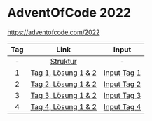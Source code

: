 # AdventOfCode 2022

https://adventofcode.com/2022


| Tag |               Link                |           Input            |
|:---:|:---------------------------------:|:--------------------------:|
|  -  |      [Struktur](days/0.cpp)       |             -              |
|  1  | [Tag 1, Lösung 1 & 2](days/1.cpp) | [Input Tag 1](input/1.txt) |
|  2  | [Tag 2, Lösung 1 & 2](days/2.cpp) | [Input Tag 2](input/2.txt) |
|  3  | [Tag 3, Lösung 1 & 2](days/3.cpp) | [Input Tag 3](input/3.txt) |
|  4  | [Tag 4, Lösung 1 & 2](days/4.cpp) | [Input Tag 4](input/4.txt) |